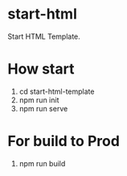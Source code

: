 # start-html
Start HTML Template.
# How start
1. cd start-html-template
2. npm run init
3. npm run serve
# For build to Prod
1. npm run build
